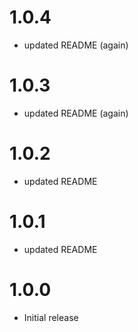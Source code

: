
# 1.0.4

* updated README (again)

# 1.0.3

* updated README (again)

# 1.0.2

* updated README

# 1.0.1

* updated README

# 1.0.0

* Initial release
